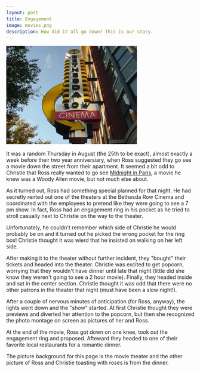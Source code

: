 ```yaml
---
layout: post
title: Engagement
image: movies.png
description: How did it all go down? This is our story.
---
```


![Bethesda Row Cinema](/images/landmark.jpg)

It was a random Thursday in August (the 25th to be exact), almost exactly a week before their two year anniversiary, when Ross suggested they go see a movie down the street from their apartment. It seemed a bit odd to Christie that Ross really wanted to go see [Midnight in Paris](http://www.sonyclassics.com/midnightinparis/), a movie he knew was a Woody Allen movie, but not much else about.

As it turned out, Ross had something special planned for that night. He had secretly rented out one of the theaters at the Bethesda Row Cinema and coordinated with the employees to pretend like they were going to see a 7 pm show. In fact, Ross had an engagement ring in his pocket as he tried to stroll casually next to Christie on the way to the theater.

Unfortunately, he couldn't remember which side of Christie he would probably be on and it turned out he picked the wrong pocket for the ring box! Christie thought it was wierd that he insisted on walking on her left side.

After making it to the theater without further incident, they "bought" their tickets and headed into the theater. Christie was excited to get popcorn, worrying that they wouldn't have dinner until late that night (little did she know they weren't going to see a 2 hour movie). Finally, they headed inside and sat in the center section. Christie thought it was odd that there were no other patrons in the theater that night (must have been a slow night!).

After a couple of nervous minutes of anticipation (for Ross, anyway), the lights went down and the "show" started. At first Christie thought they were previews and diverted her attention to the popcorn, but then she recognized the photo montage on screen as pictures of her and Ross.

At the end of the movie, Ross got down on one knee, took out the engagement ring and proposed. Afteward they headed to one of their favorite local restaurants for a romantic dinner.

The picture background for this page is the movie theater and the other picture of Ross and Christie toasting with roses is from the dinner.

